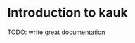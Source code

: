 # Introduction to kauk

TODO: write [great documentation](http://jacobian.org/writing/what-to-write/)
